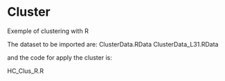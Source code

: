 # Cluster
Exemple of clustering with R

The dataset to be imported are: 
ClusterData.RData
ClusterData_L31.RData

and the code for apply the cluster is:

HC_Clus_R.R


